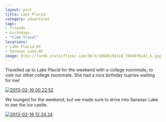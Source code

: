 ```yaml
---
layout: post
title: Lake Placid
category: adventures
tags:
- friends
- birthdays
- "time travel"
locations: 
- Lake Placid,NY
- Saranac Lake,NY
image: http://farm4.staticflickr.com/3673/10848191516_7844876141_b.jpg
---
```


Travelled up to Lake Placid for the weekend with a college roommate, to visit our other college roommate. She had a nice birthday suprise waiting for me!

<a href="http://www.flickr.com/photos/katydecorah/10848191516/" title="2013-02-16 00.22.52 by katydecorah, on Flickr"><img src="http://farm4.staticflickr.com/3673/10848191516_7844876141_b.jpg" class="pop-out" alt="2013-02-16 00.22.52"></a>

We lounged for the weekend, but we made sure to drive into Saranac Lake to see the ice castle.

<a href="http://www.flickr.com/photos/katydecorah/10848465563/" title="2013-02-16 12.24.24 by katydecorah, on Flickr"><img src="http://farm6.staticflickr.com/5478/10848465563_011074f8ea_b.jpg" alt="2013-02-16 12.24.24"></a>
